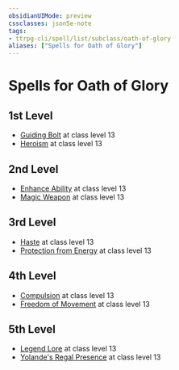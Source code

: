 ```yaml
---
obsidianUIMode: preview
cssclasses: json5e-note
tags:
- ttrpg-cli/spell/list/subclass/oath-of-glory
aliases: ["Spells for Oath of Glory"]
---
```

# Spells for Oath of Glory

## 1st Level

- [Guiding Bolt](3-Mechanics/CLI/spells/guiding-bolt-xphb.md "XPHB") at class level 13
- [Heroism](3-Mechanics/CLI/spells/heroism-xphb.md "XPHB") at class level 13

## 2nd Level

- [Enhance Ability](3-Mechanics/CLI/spells/enhance-ability-xphb.md "XPHB") at class level 13
- [Magic Weapon](3-Mechanics/CLI/spells/magic-weapon-xphb.md "XPHB") at class level 13

## 3rd Level

- [Haste](3-Mechanics/CLI/spells/haste-xphb.md "XPHB") at class level 13
- [Protection from Energy](3-Mechanics/CLI/spells/protection-from-energy-xphb.md "XPHB") at class level 13

## 4th Level

- [Compulsion](3-Mechanics/CLI/spells/compulsion-xphb.md "XPHB") at class level 13
- [Freedom of Movement](3-Mechanics/CLI/spells/freedom-of-movement-xphb.md "XPHB") at class level 13

## 5th Level

- [Legend Lore](3-Mechanics/CLI/spells/legend-lore-xphb.md "XPHB") at class level 13
- [Yolande's Regal Presence](3-Mechanics/CLI/spells/yolandes-regal-presence-xphb.md "XPHB") at class level 13